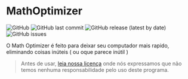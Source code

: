 # MathOptimizer

![GitHub](https://img.shields.io/github/license/Worbnaticus/MathOptimizer)
![GitHub last commit](https://img.shields.io/github/last-commit/Worbnaticus/MathOptimizer)
![GitHub release (latest by date)](https://img.shields.io/github/v/release/Worbnaticus/MathOptimizer)
![GitHub issues](https://img.shields.io/github/issues/Worbnaticus/MathOptimizer)

O Math Optimizer é feito para deixar seu computador mais rapido, eliminando coisas inúteis ( ou oque parece inútil ) <br>
> Antes de usar, [leia nossa licença](https://github.com/ruisuantonio/MathOptimizer/blob/main/LICENSE.md) onde nós expressamos que não temos nenhuma responsabilidade pelo uso deste programa.
